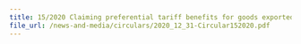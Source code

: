 ```yaml
---
title: 15/2020 Claiming preferential tariff benefits for goods exported from Singapore to the United Kingdom under the United Kingdom Singapore Free Trade Agreement (UKSFTA)
file_url: /news-and-media/circulars/2020_12_31-Circular152020.pdf
---
```

